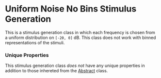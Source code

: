 # Uniform Noise No Bins Stimulus Generation

This is a stimulus generation class in which each frequency is chosen from a uniform distribution on `[-20, 0]` dB. This class does not work with binned representations of the stimuli.

### Unique Properties

This stimulus generation class *does not* have any unique properties in addition to those inhereted from the [Abstract](../AbstractStimulusGenerationMethod) class.